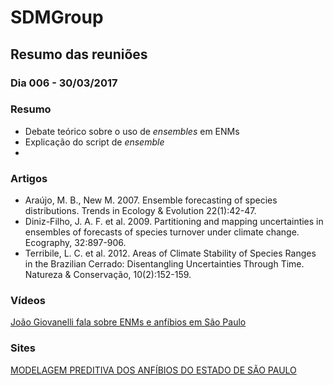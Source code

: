 # SDMGroup

## Resumo das reuniões

### Dia 006 - 30/03/2017

### Resumo
- Debate teórico sobre o uso de *ensembles* em ENMs
- Explicação do script de *ensemble*
- 

### Artigos
- Araújo, M. B., New M. 2007. Ensemble forecasting of species distributions. Trends in Ecology & Evolution 22(1):42-47.
- Diniz-Filho, J. A. F. et al. 2009. Partitioning and mapping uncertainties in ensembles of forecasts of species turnover under climate change. Ecography, 32:897-906.
- Terribile, L. C. et al. 2012. Areas of Climate Stability of Species Ranges in the Brazilian Cerrado: Disentangling Uncertainties Through Time. Natureza & Conservação, 10(2):152-159.

### Vídeos
[João Giovanelli fala sobre ENMs e anfíbios em São Paulo](https://www.youtube.com/watch?v=XG0ObCVcqSg&feature=youtu.be)

### Sites
[MODELAGEM PREDITIVA DOS ANFÍBIOS DO ESTADO DE SÃO PAULO](https://anfibiosnomapa.wordpress.com)

